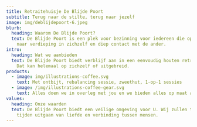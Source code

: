 ```yaml
---
title: Retraitehuisje De Blijde Poort
subtitle: Terug naar de stilte, terug naar jezelf
image: img/deblijdepoort-6.jpeg
blurb:
  heading: Waarom De Blijde Poort?
  text: De Blijde Poort is een plek voor bezinning voor iedereen die opzoek is
    naar verdieping in zichzelf en diep contact met de ander.
intro:
  heading: Wat we aanbieden
  text: De Blijde Poort biedt verblijf aan in een eenvoudig houten retraitehuisje.
    Dat kan helemaal op zichzelf of uitgebreid.
products:
  - image: img/illustrations-coffee.svg
    text: Met ontbijt, rebalancing sessie, zweethut, 1-op-1 sessies
  - image: /img/illustrations-coffee-gear.svg
    text: Alles doen we in overleg met jou en we bieden alles op maat aan.
values:
  heading: Onze waarden
  text: De Blijde Poort biedt een veilige omgeving voor U. Wij zullen ten alle
    tijden uitgaan van liefde en verbinding tussen mensen.
---
```

